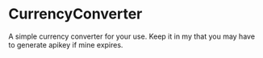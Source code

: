 # CurrencyConverter
A simple currency converter for your use. Keep it in my that you may have to generate apikey if mine expires.
